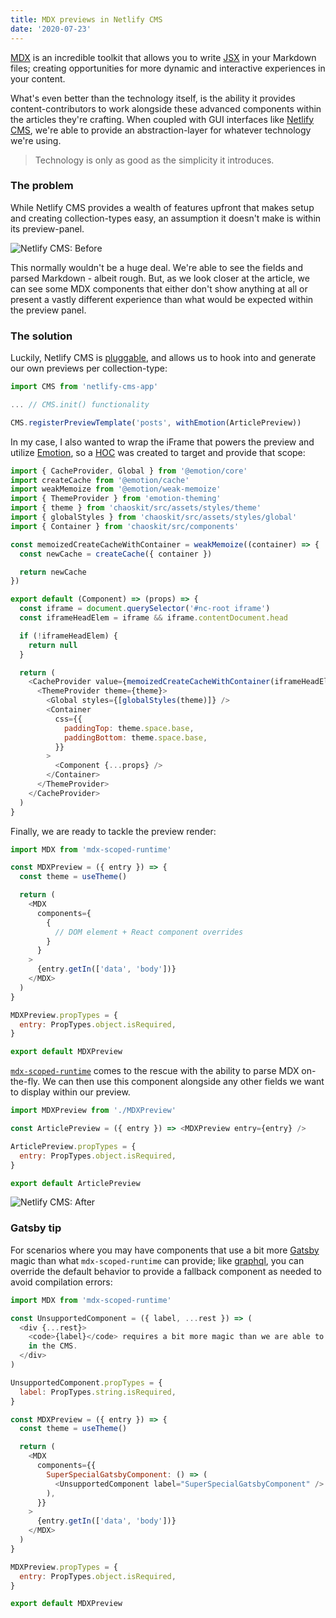 ```yaml
---
title: MDX previews in Netlify CMS
date: '2020-07-23'
---
```


[MDX](https://mdxjs.com/) is an incredible toolkit that allows you to write [JSX](https://reactjs.org/docs/introducing-jsx.html) in your Markdown files; creating opportunities for more dynamic and interactive experiences in your content.

What's even better than the technology itself, is the ability it provides content-contributors to work alongside these advanced components within the articles they're crafting. When coupled with GUI interfaces like [Netlify CMS](https://www.netlifycms.org/), we're able to provide an abstraction-layer for whatever technology we're using.

> Technology is only as good as the simplicity it introduces.

### The problem

While Netlify CMS provides a wealth of features upfront that makes setup and creating collection-types easy, an assumption it doesn't make is within its preview-panel.

![Netlify CMS: Before](/uploads/netlify-admin-before.png)

This normally wouldn't be a huge deal. We're able to see the fields and parsed Markdown - albeit rough. But, as we look closer at the article, we can see some MDX components that either don't show anything at all or present a vastly different experience than what would be expected within the preview panel.

### The solution

Luckily, Netlify CMS is [pluggable](https://www.netlifycms.org/docs/customization/), and allows us to hook into and generate our own previews per collection-type:

```js filename=cms.js
import CMS from 'netlify-cms-app'

... // CMS.init() functionality

CMS.registerPreviewTemplate('posts', withEmotion(ArticlePreview))
```

In my case, I also wanted to wrap the iFrame that powers the preview and utilize [Emotion](https://emotion.sh/), so a [HOC](https://reactjs.org/docs/higher-order-components.html) was created to target and provide that scope:

```js filename=withEmotion.js
import { CacheProvider, Global } from '@emotion/core'
import createCache from '@emotion/cache'
import weakMemoize from '@emotion/weak-memoize'
import { ThemeProvider } from 'emotion-theming'
import { theme } from 'chaoskit/src/assets/styles/theme'
import { globalStyles } from 'chaoskit/src/assets/styles/global'
import { Container } from 'chaoskit/src/components'

const memoizedCreateCacheWithContainer = weakMemoize((container) => {
  const newCache = createCache({ container })

  return newCache
})

export default (Component) => (props) => {
  const iframe = document.querySelector('#nc-root iframe')
  const iframeHeadElem = iframe && iframe.contentDocument.head

  if (!iframeHeadElem) {
    return null
  }

  return (
    <CacheProvider value={memoizedCreateCacheWithContainer(iframeHeadElem)}>
      <ThemeProvider theme={theme}>
        <Global styles={[globalStyles(theme)]} />
        <Container
          css={{
            paddingTop: theme.space.base,
            paddingBottom: theme.space.base,
          }}
        >
          <Component {...props} />
        </Container>
      </ThemeProvider>
    </CacheProvider>
  )
}
```

Finally, we are ready to tackle the preview render:

```js filename=MDXPreview.js
import MDX from 'mdx-scoped-runtime'

const MDXPreview = ({ entry }) => {
  const theme = useTheme()

  return (
    <MDX
      components={
        {
          // DOM element + React component overrides
        }
      }
    >
      {entry.getIn(['data', 'body'])}
    </MDX>
  )
}

MDXPreview.propTypes = {
  entry: PropTypes.object.isRequired,
}

export default MDXPreview
```

[`mdx-scoped-runtime`](https://www.npmjs.com/package/mdx-scoped-runtime) comes to the rescue with the ability to parse MDX on-the-fly. We can then use this component alongside any other fields we want to display within our preview.

```js filename=ArticlePreview.js
import MDXPreview from './MDXPreview'

const ArticlePreview = ({ entry }) => <MDXPreview entry={entry} />

ArticlePreview.propTypes = {
  entry: PropTypes.object.isRequired,
}

export default ArticlePreview
```

![Netlify CMS: After](/uploads/netlify-admin-after.png)

### Gatsby tip

For scenarios where you may have components that use a bit more [Gatsby](https://www.gatsbyjs.org/) magic than what `mdx-scoped-runtime` can provide; like [graphql](https://graphql.org/), you can override the default behavior to provide a fallback component as needed to avoid compilation errors:

```js filename=MDXPreview.js
import MDX from 'mdx-scoped-runtime'

const UnsupportedComponent = ({ label, ...rest }) => (
  <div {...rest}>
    <code>{label}</code> requires a bit more magic than we are able to display
    in the CMS.
  </div>
)

UnsupportedComponent.propTypes = {
  label: PropTypes.string.isRequired,
}

const MDXPreview = ({ entry }) => {
  const theme = useTheme()

  return (
    <MDX
      components={{
        SuperSpecialGatsbyComponent: () => (
          <UnsupportedComponent label="SuperSpecialGatsbyComponent" />
        ),
      }}
    >
      {entry.getIn(['data', 'body'])}
    </MDX>
  )
}

MDXPreview.propTypes = {
  entry: PropTypes.object.isRequired,
}

export default MDXPreview
```
